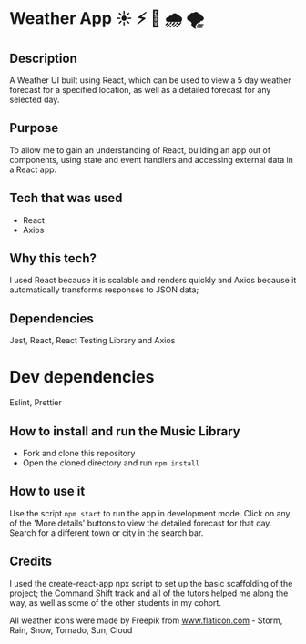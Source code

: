 # Weather App :sunny: :zap: :rainbow: :cloud_with_rain: :tornado:

## Description

A Weather UI built using React, which can be used to view a 5 day weather forecast for a specified location, as well as a detailed forecast for any selected day.

## Purpose

To allow me to gain an understanding of React, building an app out of components, using state and event handlers and accessing external data in a React app.

## Tech that was used

- React
- Axios

## Why this tech?

I used React because it is scalable and renders quickly and Axios because it automatically transforms responses to JSON data;

## Dependencies

Jest, React, React Testing Library and Axios

# Dev dependencies

Eslint, Prettier

## How to install and run the Music Library

- Fork and clone this repository
- Open the cloned directory and run `npm install`

## How to use it

Use the script `npm start` to run the app in development mode. Click on any of the 'More details' buttons to view the detailed forecast for that day. Search for a different town or city in the search bar.

## Credits

I used the create-react-app npx script to set up the basic scaffolding of the project; the Command Shift track and all of the tutors helped me along the way, as well as some of the other students in my cohort.

All weather icons were made by Freepik from www.flaticon.com - Storm, Rain, Snow, Tornado, Sun, Cloud

